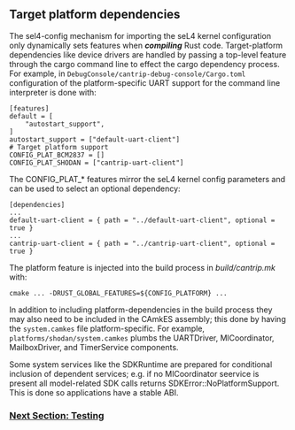 
## Target platform dependencies

The sel4-config mechanism for importing the seL4 kernel configuration
only dynamically sets features when ***compiling*** Rust code.
Target-platform dependencies like device drivers are handled by passing a
top-level feature through the cargo command line to effect the cargo dependency process.
For example, in `DebugConsole/cantrip-debug-console/Cargo.toml` configuration of the
platform-specific UART support for the command line interpreter is done with:

```
[features]
default = [
    "autostart_support",
]
autostart_support = ["default-uart-client"]
# Target platform support
CONFIG_PLAT_BCM2837 = []
CONFIG_PLAT_SHODAN = ["cantrip-uart-client"]
```

The CONFIG_PLAT_* features mirror the seL4 kernel config parameters and can be
used to select an optional dependency:

```
[dependencies]
...
default-uart-client = { path = "../default-uart-client", optional = true }
...
cantrip-uart-client = { path = "../cantrip-uart-client", optional = true }
```

The platform feature is injected into the build process in *build/cantrip.mk* with:

```
cmake ... -DRUST_GLOBAL_FEATURES=${CONFIG_PLATFORM} ...
```

In addition to including platform-dependencies in the build process they
may also need to be included in the CAmkES assembly; this done by having
the `system.camkes` file platform-specific.
For example, `platforms/shodan/system.camkes` plumbs the UARTDriver,
MlCoordinator, MailboxDriver, and TimerService components.

Some system services like the SDKRuntime are prepared for conditional inclusion
of dependent services;
e.g. if no MlCoordinator seervice is present all model-related SDK calls
returns SDKError::NoPlatformSupport.
This is done so applications have a stable ABI.

### [Next Section: Testing](Testing.md)
